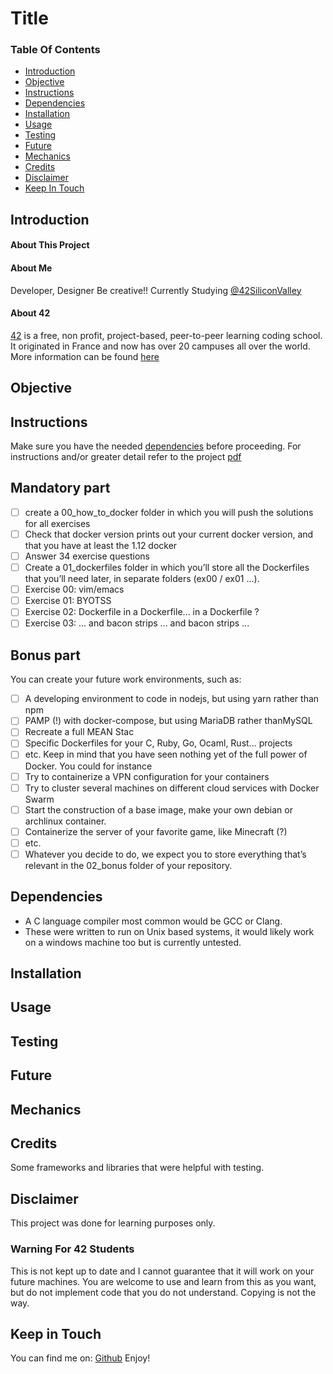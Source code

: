 # Title

### Table Of Contents
* [Introduction](#introduction)
* [Objective](#objective)
* [Instructions](#instructions)
* [Dependencies](#dependencies)
* [Installation](#installation)
* [Usage](#usage)
* [Testing](#testing) 
* [Future](#future)
* [Mechanics](#mechanics)
* [Credits](#credits)
* [Disclaimer](#disclaimer)
* [Keep In Touch](#keep-in-touch)

## Introduction  

#### About This Project

#### About Me
Developer, Designer Be creative!! Currently Studying [@42SiliconValley][42]

#### About 42  
[42][42] is a free, non profit, project-based, peer-to-peer learning coding school. It originated in France and now has over 20 campuses all over the world. More information can be found [here][42] 

## Objective  

## Instructions
Make sure you have the needed [dependencies](#dependencies) before proceeding.
For instructions and/or greater detail refer to the project [pdf][pdf]
## Mandatory part
- [ ] create a 00_how_to_docker folder in which you will push the solutions for all exercises
- [ ] Check that docker version prints out your current docker version, and that you have
at least the 1.12 docker
- [ ] Answer 34 exercise questions 
- [ ] Create a 01_dockerfiles folder in which you’ll store all the Dockerfiles that you’ll need later, in separate folders (ex00 / ex01 ...).
- [ ] Exercise 00: vim/emacs
- [ ] Exercise 01: BYOTSS
- [ ] Exercise 02: Dockerfile in a Dockerfile... in a Dockerfile ?
- [ ] Exercise 03: ... and bacon strips ... and bacon strips ...
## Bonus part
You can create your future work environments, such as:
- [ ] A developing environment to code in nodejs, but using yarn rather than npm
- [ ] PAMP (!) with docker-compose, but using MariaDB rather thanMySQL
- [ ] Recreate a full MEAN Stac
- [ ] Specific Dockerfiles for your C, Ruby, Go, Ocaml, Rust... projects
- [ ] etc.
Keep in mind that you have seen nothing yet of the full power of Docker. You could
for instance
- [ ] Try to containerize a VPN configuration for your containers
- [ ] Try to cluster several machines on different cloud services with Docker Swarm
- [ ] Start the construction of a base image, make your own debian or archlinux container.
- [ ] Containerize the server of your favorite game, like Minecraft (?)
- [ ] etc.
- [ ] Whatever you decide to do, we expect you to store everything that’s relevant in the
02_bonus folder of your repository.

## Dependencies  
* A C language compiler most common would be GCC or Clang.
* These were written to run on Unix based systems, it would likely work on a windows machine too but is currently untested. 

## Installation 

## Usage  

## Testing  

## Future 

## Mechanics  

## Credits  

Some frameworks and libraries that were helpful with testing.   

## Disclaimer

This project was done for learning purposes only.

### Warning For 42 Students

This is not kept up to date and I cannot guarantee that it will work on your future machines. You are welcome to use and learn from this as you want, but do not implement code that you do not understand. Copying is not the way. 

## Keep in Touch

You can find me on:
[Github][kosehy]
Enjoy!

[42]: http://42.us.org "42 USA"
[pdf]: pdf

[kosehy]: https://github.com/kosehy

